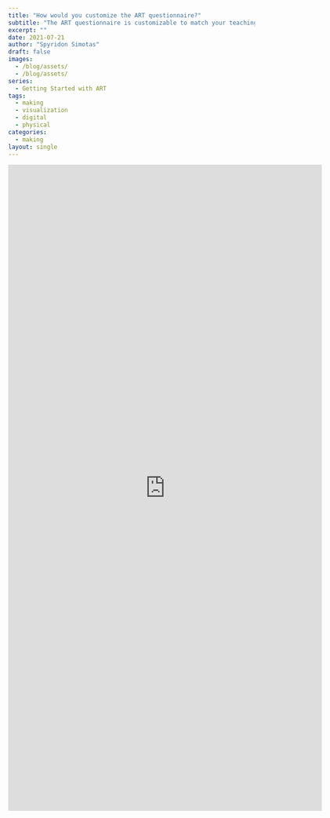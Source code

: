 ```yaml
---
title: "How would you customize the ART questionnaire?"
subtitle: "The ART questionnaire is customizable to match your teaching/learning situation."
excerpt: ""
date: 2021-07-21
author: "Spyridon Simotas"
draft: false
images:
  - /blog/assets/
  - /blog/assets/
series:
  - Getting Started with ART
tags:
  - making
  - visualization
  - digital 
  - physical 
categories:
  - making
layout: single
---
```




<iframe src="https://docs.google.com/forms/d/e/1FAIpQLSe8k0Su6G3Do6g6QCKgN1_wUmpNCShE4O3vU1R6S--XVO4nKA/viewform?embedded=true" width="640" height="1317" frameborder="0" marginheight="0" marginwidth="0">Loading…</iframe>